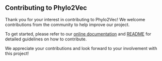 ## Contributing to Phylo2Vec

Thank you for your interest in contributing to Phylo2Vec! We welcome
contributions from the community to help improve our project.

To get started, please refer to our
[online documentation](https://phylo2vec.readthedocs.io/en/latest/development.html)
and [README](https://github.com/phylo2vec?tab=readme-ov-file#phylo2vec) for
detailed guidelines on how to contribute.

We appreciate your contributions and look forward to your involvement with this
project!
